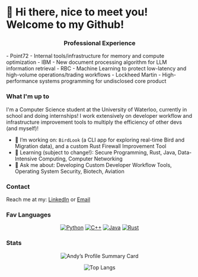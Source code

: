 # 👋 Hi there, nice to meet you! Welcome to my Github! 

<h3 align="center">Professional Experience</h3>
- Point72 - Internal tools/infrastructure for memory and compute optimization
- IBM - New document processing algorithm for LLM information retrieval
- RBC - Machine Learning to protect low-latency and high-volume operations/trading workflows  
- Lockheed Martin - High-performance systems programming for undisclosed core product  

### What I'm up to
I'm a Computer Science student at the University of Waterloo, currently in school and doing internships! I work extensively on developer workflow and infrastructure improvement tools to multiply the efficiency of other devs (and myself)!

- 🔭 I’m working on: `BirdLook` (a CLI app for exploring real-time Bird and Migration data), and a custom Rust Firewall Improvement Tool
- 🌱 Learning (subject to change!): Secure Programming, Rust, Java, Data-Intensive Computing, Computer Networking
- 💬 Ask me about: Developing Custom Developer Workflow Tools, Operating System Security, Biotech, Aviation


### Contact
Reach me at my: [LinkedIn](https://www.linkedin.com/in/andy-si-761712214) or [Email](mailto:asi@uwaterloo.ca)


### Fav Languages
<div align="center">

[![Python](https://img.shields.io/badge/Python-3670A0?style=for-the-badge&logo=python&logoColor=ffdd54)](https://www.python.org/)
[![C++](https://img.shields.io/badge/C++-00599C?style=for-the-badge&logo=cplusplus&logoColor=white)](https://isocpp.org/)
[![Java](https://img.shields.io/badge/Java-ED8B00?style=for-the-badge&logo=openjdk&logoColor=white)](https://www.java.com/)
[![Rust](https://img.shields.io/badge/Rust-000000?style=for-the-badge&logo=rust&logoColor=white)](https://www.rust-lang.org/)

</div>

### Stats
<div align="center">
  
![Andy’s Profile Summary Card](https://github-profile-summary-cards.vercel.app/api/cards/profile-details?username=andy586586&theme=tokyonight)

![Top Langs](https://github-readme-stats.vercel.app/api/top-langs/?username=andy586586&layout=compact&theme=tokyonight&hide_border=true)


</div>

